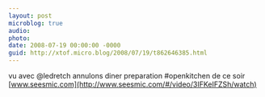 ```yaml
---
layout: post
microblog: true
audio: 
photo: 
date: 2008-07-19 00:00:00 -0000
guid: http://xtof.micro.blog/2008/07/19/t862646385.html
---
```

vu avec @ledretch annulons diner preparation #openkitchen de ce soir  [www.seesmic.com](http://www.seesmic.com/#/video/3IFKeIFZSh/watch)
